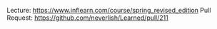 Lecture: https://www.inflearn.com/course/spring_revised_edition
Pull Request: https://github.com/neverlish/Learned/pull/211
